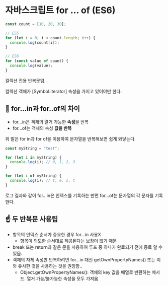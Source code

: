 # 자바스크립트 for … of (ES6)

```jsx
const count = [10, 20, 30];

// ES5
for (let i = 0; i < count.length; i++) {
  console.log(count[i]); 
}

// ES6
for (const value of count) {
  console.log(value);
}
```

컬렉션 전용 반복문임.

컬렉션 객체가 [Symbol.iterator] 속성을 가지고 있어야만 한다.

## 👀 for…in과 for..of의 차이

- for...in은 객체의 열거 가능한 **속성**을 반복
- for...of는 객체의 속성 **값을 반복**

위 말은 for in과 for of을 이용하여 문자열을 반복해보면 쉽게 와닿는다.

```jsx
const myString = "test";

for (let i in myString) {
  console.log(i); // 0, 1, 2, 3
}

for (let i of myString) {
  console.log(i); // t, e, s, t
}
```

로그 결과와 같이 for...in은 인덱스를 기록하는 반면 for...of는 문자열의 각 문자를 기록한다.

## ☝ 두 반복문 사용팁

- 항목의 인덱스 순서가 중요한 경우 for...in 사용X
    - 항목이 의도한 순서대로 제공된다는 보장이 없기 때문
- break 또는 return과 같은 문을 사용하여 루프 중 하나가 완료되기 전에 종료 할 수 있음.
- 객체의 자체 속성만 반복하려면 for...in 대신 getOwnPropertyNames() 또는 이와 유사한 것을 사용하는 것을 권장함..
    - Object.getOwnPropertyNames(): 객체의 key 값을 배열로 반환하는 메서드. 열거 가능/불가능한 속성을 모두 가져옴